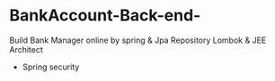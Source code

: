 ﻿# BankAccount-Back-end-
Build Bank Manager online by spring & Jpa Repository Lombok & JEE Architect
* Spring security
